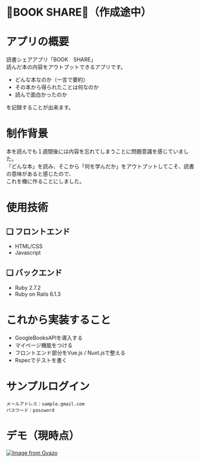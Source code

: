 # 📖BOOK SHARE📖（作成途中）

# アプリの概要
読書シェアアプリ「BOOK　SHARE」
<br>
 読んだ本の内容をアウトプットできるアプリです。
<br>

- どんな本なのか（一言で要約）
- その本から得られたことは何なのか
- 読んで面白かったのか

を記録することが出来ます。

# 制作背景
本を読んでも１週間後には内容を忘れてしまうことに問題意識を感じていました。
<br>
「どんな本」を読み、そこから「何を学んだか」をアウトプットしてこそ、読書の意味があると感じたので、
<br>
これを機に作ることにしました。



# 使用技術
## ❏ フロントエンド
- HTML/CSS
- Javascript
## ❏ バックエンド
- Ruby 2.7.2
- Ruby on Rails 6.1.3

# これから実装すること
- GoogleBooksAPIを導入する
- マイページ機能をつける
- フロントエンド部分をVue.js / Nuxt.jsで整える
- Rspecでテストを書く

# サンプルログイン
```
メールアドレス：sample.gmail.com
パスワード：password
```

# デモ（現時点）
[![Image from Gyazo](https://i.gyazo.com/011e3328e20a830ddab730b895e2de37.gif)](https://gyazo.com/011e3328e20a830ddab730b895e2de37)

